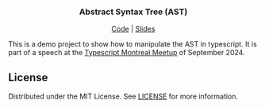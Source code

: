 <div align="center">
  <h3 text-align="center">
    Abstract Syntax Tree (AST)
  </h3>
  <p align="center">
    <a href="https://github.com/friedrith/abstract-syntax-tree/blob/master/typescript-compiler-api/src/ast.ts">Code</a> | <a href="https://friedrith.github.io/abstract-syntax-tree/slides">Slides</a>
  </p>
</div>

This is a demo project to show how to manipulate the AST in typescript. It is part of a speech at the [Typescript Montreal Meetup](https://www.meetup.com/typescript-montreal/events/301681223) of September 2024.

## License

Distributed under the MIT License. See [LICENSE](./LICENSE) for more information.
